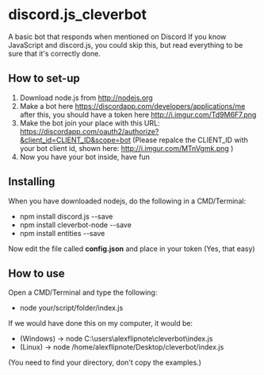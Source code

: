 # discord.js_cleverbot
A basic bot that responds when mentioned on Discord
If you know JavaScript and discord.js, you could skip this, but read everything to be sure that it's correctly done.

## How to set-up
1. Download node.js from http://nodejs.org
2. Make a bot here https://discordapp.com/developers/applications/me after this, you should have a token here http://i.imgur.com/Td9M6F7.png
3. Make the bot join your place with this URL: https://discordapp.com/oauth2/authorize?&client_id=CLIENT_ID&scope=bot (Please repalce the CLIENT_ID with your bot client id, shown here: http://i.imgur.com/MTnVgmk.png )
4. Now you have your bot inside, have fun

## Installing
When you have downloaded nodejs, do the following in a CMD/Terminal:
- npm install discord.js --save
- npm install cleverbot-node --save
- npm install entities --save

Now edit the file called **config.json** and place in your token (Yes, that easy)


## How to use
Open a CMD/Terminal and type the following:
- node your/script/folder/index.js

If we would have done this on my computer, it would be:
- (Windows) -> node C:\users\alexflipnote\cleverbot\index.js
- (Linux) -> node /home/alexflipnote/Desktop/cleverbot/index.js

(You need to find your directory, don't copy the examples.)
